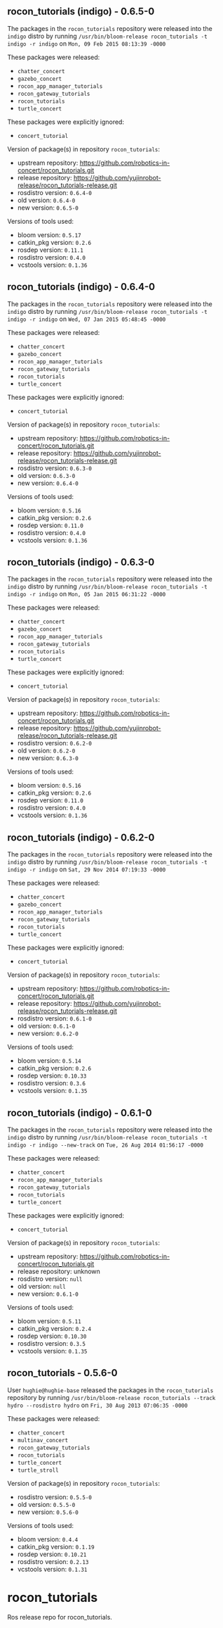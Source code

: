 ## rocon_tutorials (indigo) - 0.6.5-0

The packages in the `rocon_tutorials` repository were released into the `indigo` distro by running `/usr/bin/bloom-release rocon_tutorials -t indigo -r indigo` on `Mon, 09 Feb 2015 08:13:39 -0000`

These packages were released:
- `chatter_concert`
- `gazebo_concert`
- `rocon_app_manager_tutorials`
- `rocon_gateway_tutorials`
- `rocon_tutorials`
- `turtle_concert`

These packages were explicitly ignored:
- `concert_tutorial`

Version of package(s) in repository `rocon_tutorials`:
- upstream repository: https://github.com/robotics-in-concert/rocon_tutorials.git
- release repository: https://github.com/yujinrobot-release/rocon_tutorials-release.git
- rosdistro version: `0.6.4-0`
- old version: `0.6.4-0`
- new version: `0.6.5-0`

Versions of tools used:
- bloom version: `0.5.17`
- catkin_pkg version: `0.2.6`
- rosdep version: `0.11.1`
- rosdistro version: `0.4.0`
- vcstools version: `0.1.36`


## rocon_tutorials (indigo) - 0.6.4-0

The packages in the `rocon_tutorials` repository were released into the `indigo` distro by running `/usr/bin/bloom-release rocon_tutorials -t indigo -r indigo` on `Wed, 07 Jan 2015 05:48:45 -0000`

These packages were released:
- `chatter_concert`
- `gazebo_concert`
- `rocon_app_manager_tutorials`
- `rocon_gateway_tutorials`
- `rocon_tutorials`
- `turtle_concert`

These packages were explicitly ignored:
- `concert_tutorial`

Version of package(s) in repository `rocon_tutorials`:
- upstream repository: https://github.com/robotics-in-concert/rocon_tutorials.git
- release repository: https://github.com/yujinrobot-release/rocon_tutorials-release.git
- rosdistro version: `0.6.3-0`
- old version: `0.6.3-0`
- new version: `0.6.4-0`

Versions of tools used:
- bloom version: `0.5.16`
- catkin_pkg version: `0.2.6`
- rosdep version: `0.11.0`
- rosdistro version: `0.4.0`
- vcstools version: `0.1.36`


## rocon_tutorials (indigo) - 0.6.3-0

The packages in the `rocon_tutorials` repository were released into the `indigo` distro by running `/usr/bin/bloom-release rocon_tutorials -t indigo -r indigo` on `Mon, 05 Jan 2015 06:31:22 -0000`

These packages were released:
- `chatter_concert`
- `gazebo_concert`
- `rocon_app_manager_tutorials`
- `rocon_gateway_tutorials`
- `rocon_tutorials`
- `turtle_concert`

These packages were explicitly ignored:
- `concert_tutorial`

Version of package(s) in repository `rocon_tutorials`:
- upstream repository: https://github.com/robotics-in-concert/rocon_tutorials.git
- release repository: https://github.com/yujinrobot-release/rocon_tutorials-release.git
- rosdistro version: `0.6.2-0`
- old version: `0.6.2-0`
- new version: `0.6.3-0`

Versions of tools used:
- bloom version: `0.5.16`
- catkin_pkg version: `0.2.6`
- rosdep version: `0.11.0`
- rosdistro version: `0.4.0`
- vcstools version: `0.1.36`


## rocon_tutorials (indigo) - 0.6.2-0

The packages in the `rocon_tutorials` repository were released into the `indigo` distro by running `/usr/bin/bloom-release rocon_tutorials -t indigo -r indigo` on `Sat, 29 Nov 2014 07:19:33 -0000`

These packages were released:
- `chatter_concert`
- `gazebo_concert`
- `rocon_app_manager_tutorials`
- `rocon_gateway_tutorials`
- `rocon_tutorials`
- `turtle_concert`

These packages were explicitly ignored:
- `concert_tutorial`

Version of package(s) in repository `rocon_tutorials`:
- upstream repository: https://github.com/robotics-in-concert/rocon_tutorials.git
- release repository: https://github.com/yujinrobot-release/rocon_tutorials-release.git
- rosdistro version: `0.6.1-0`
- old version: `0.6.1-0`
- new version: `0.6.2-0`

Versions of tools used:
- bloom version: `0.5.14`
- catkin_pkg version: `0.2.6`
- rosdep version: `0.10.33`
- rosdistro version: `0.3.6`
- vcstools version: `0.1.35`


## rocon_tutorials (indigo) - 0.6.1-0

The packages in the `rocon_tutorials` repository were released into the `indigo` distro by running `/usr/bin/bloom-release rocon_tutorials -t indigo -r indigo --new-track` on `Tue, 26 Aug 2014 01:56:17 -0000`

These packages were released:
- `chatter_concert`
- `rocon_app_manager_tutorials`
- `rocon_gateway_tutorials`
- `rocon_tutorials`
- `turtle_concert`

These packages were explicitly ignored:
- `concert_tutorial`

Version of package(s) in repository `rocon_tutorials`:
- upstream repository: https://github.com/robotics-in-concert/rocon_tutorials.git
- release repository: unknown
- rosdistro version: `null`
- old version: `null`
- new version: `0.6.1-0`

Versions of tools used:
- bloom version: `0.5.11`
- catkin_pkg version: `0.2.4`
- rosdep version: `0.10.30`
- rosdistro version: `0.3.5`
- vcstools version: `0.1.35`


## rocon_tutorials - 0.5.6-0

User `hughie@hughie-base` released the packages in the `rocon_tutorials` repository by running `/usr/bin/bloom-release rocon_tutorials --track hydro --rosdistro hydro` on `Fri, 30 Aug 2013 07:06:35 -0000`

These packages were released:
- `chatter_concert`
- `multinav_concert`
- `rocon_gateway_tutorials`
- `rocon_tutorials`
- `turtle_concert`
- `turtle_stroll`

Version of package(s) in repository `rocon_tutorials`:
- rosdistro version: `0.5.5-0`
- old version: `0.5.5-0`
- new version: `0.5.6-0`

Versions of tools used:
- bloom version: `0.4.4`
- catkin_pkg version: `0.1.19`
- rosdep version: `0.10.21`
- rosdistro version: `0.2.13`
- vcstools version: `0.1.31`


rocon_tutorials
===============

Ros release repo for rocon_tutorials.